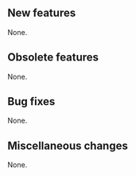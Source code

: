 ## New features
None.

## Obsolete features
None.

## Bug fixes
None.

## Miscellaneous changes
None.
